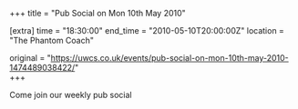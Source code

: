 +++
title = "Pub Social on Mon 10th May 2010"

[extra]
time = "18:30:00"
end_time = "2010-05-10T20:00:00Z"
location = "The Phantom Coach"

original = "https://uwcs.co.uk/events/pub-social-on-mon-10th-may-2010-1474489038422/"    
+++

Come join our weekly pub social

